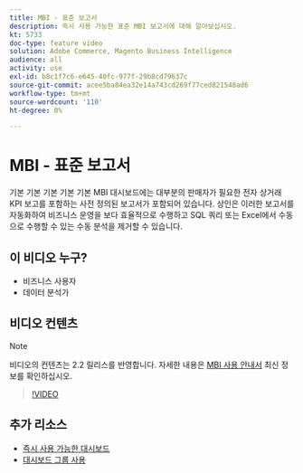 ```yaml
---
title: MBI - 표준 보고서
description: 즉시 사용 가능한 표준 MBI 보고서에 대해 알아보십시오.
kt: 5733
doc-type: feature video
solution: Adobe Commerce, Magento Business Intelligence
audience: all
activity: use
exl-id: b8c1f7c6-e645-40fc-977f-29b8cd79637c
source-git-commit: acee5ba84ea32e14a743cd269f77ced821548ad6
workflow-type: tm+mt
source-wordcount: '110'
ht-degree: 0%

---
```


# MBI - 표준 보고서

기본 기본 기본 기본 기본 MBI 대시보드에는 대부분의 판매자가 필요한 전자 상거래 KPI 보고를 포함하는 사전 정의된 보고서가 포함되어 있습니다. 상인은 이러한 보고서를 자동화하여 비즈니스 운영을 보다 효율적으로 수행하고 SQL 쿼리 또는 Excel에서 수동으로 수행할 수 있는 수동 분석을 제거할 수 있습니다.

## 이 비디오 누구?

- 비즈니스 사용자
- 데이터 분석가

## 비디오 컨텐츠

>[!NOTE]
>
>비디오의 컨텐츠는 2.2 릴리스를 반영합니다. 자세한 내용은 [MBI 사용 안내서](https://docs.magento.com/mbi/) 최신 정보를 확인하십시오.

>[!VIDEO](https://video.tv.adobe.com/v/35987?quality=12&learn=on)

## 추가 리소스

- [즉시 사용 가능한 대시보드](https://docs.magento.com/mbi/data-user/dashboards/dashboards-pro.html)
- [대시보드 그룹 사용](https://docs.magento.com/mbi/data-user/dashboards/using-dashboard-groups.html)

